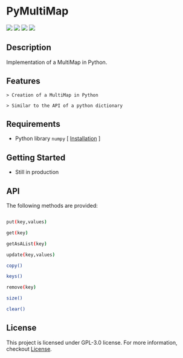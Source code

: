 # PyMultiMap

![](https://img.shields.io/badge/License-GPL%20v3.0-red)
![](https://img.shields.io/badge/Version-v1.0-yellow)
![](https://img.shields.io/badge/lang-242663?style=flat&logo=Python)
![](https://img.shields.io/badge/PyMultiMap-47bfd1?style=flat&logo=Git-Extensions)

## Description

Implementation of a MultiMap in Python.

## Features

    > Creation of a MultiMap in Python

    > Similar to the API of a python dictionary

## Requirements

- Python library `numpy` [ [Installation](https://numpy.org/install/) ]

## Getting Started

- Still in production

## API

The following methods are provided:

```bash

put(key,values)

get(key)

getAsAList(key)

update(key,values)

copy()

keys()

remove(key)

size()

clear()

```

## License

This project is licensed under GPL-3.0 license. For more information, checkout [License](https://github.com/BenSt099/PyMultiMap/blob/main/LICENSE).
